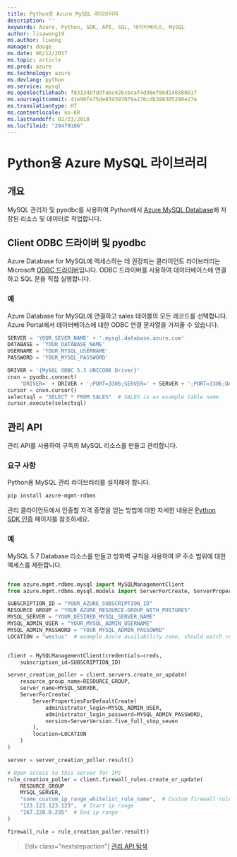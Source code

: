 ```yaml
---
title: Python용 Azure MySQL 라이브러리
description: ''
keywords: Azure, Python, SDK, API, SQL, 데이터베이스, MySQL
author: lisawong19
ms.author: liwong
manager: douge
ms.date: 06/12/2017
ms.topic: article
ms.prod: azure
ms.technology: azure
ms.devlang: python
ms.service: mysql
ms.openlocfilehash: f03134bfddfabc426cbcaf4d98ef86d14038861f
ms.sourcegitcommit: 41e90fe75de03d397079a276cdb388305290e27e
ms.translationtype: HT
ms.contentlocale: ko-KR
ms.lasthandoff: 02/23/2018
ms.locfileid: "29479186"
---
```

# <a name="azure-mysql-libraries-for-python"></a>Python용 Azure MySQL 라이브러리 

## <a name="overview"></a>개요

MySQL 관리자 및 pyodbc를 사용하여 Python에서 [Azure MySQL Database](/azure/mysql/overview)에 저장된 리소스 및 데이터로 작업합니다.

## <a name="client-odbc-driver-and-pyodbc"></a>Client ODBC 드라이버 및 pyodbc

Azure Database for MySQL에 액세스하는 데 권장되는 클라이언트 라이브러리는 Microsoft [ODBC 드라이버](/azure/sql-database/sql-database-connect-query-python#install-the-python-and-database-communication-libraries)입니다. ODBC 드라이버를 사용하여 데이터베이스에 연결하고 SQL 문을 직접 실행합니다.

### <a name="example"></a>예

Azure Database for MySQL에 연결하고 sales 테이블의 모든 레코드를 선택합니다. Azure Portal에서 데이터베이스에 대한 ODBC 연결 문자열을 가져올 수 있습니다.

```python
SERVER = 'YOUR_SEVER_NAME' + '.mysql.database.azure.com'
DATABASE = 'YOUR_DATABASE_NAME'
USERNAME = 'YOUR_MYSQL_USERNAME'
PASSWORD = 'YOUR_MYSQL_PASSWORD'

DRIVER = '{MySQL ODBC 5.3 UNICODE Driver}'
cnxn = pyodbc.connect(
    'DRIVER=' + DRIVER + ';PORT=3306;SERVER=' + SERVER + ';PORT=3306;DATABASE=' + DATABASE + ';UID=' + USERNAME + ';PWD=' + PASSWORD)
cursor = cnxn.cursor()
selectsql = "SELECT * FROM SALES"  # SALES is an example table name
cursor.execute(selectsql)
```

## <a name="management-api"></a>관리 API

관리 API를 사용하여 구독의 MySQL 리소스를 만들고 관리합니다.

### <a name="requirements"></a>요구 사항
Python용 MySQL 관리 라이브러리를 설치해야 합니다.
```bash
pip install azure-mgmt-rdbms
```

관리 클라이언트에서 인증할 자격 증명을 얻는 방법에 대한 자세한 내용은 [Python SDK 인증](https://docs.microsoft.com/python/azure/python-sdk-azure-authenticate) 페이지를 참조하세요.

### <a name="example"></a>예

MySQL 5.7 Database 리소스를 만들고 방화벽 규칙을 사용하여 IP 주소 범위에 대한 액세스를 제한합니다.

```python

from azure.mgmt.rdbms.mysql import MySQLManagementClient
from azure.mgmt.rdbms.mysql.models import ServerForCreate, ServerPropertiesForDefaultCreate, ServerVersion

SUBSCRIPTION_ID = "YOUR_AZURE_SUBSCRIPTION_ID"
RESOURCE_GROUP = "YOUR_AZURE_RESOURCE-GROUP_WITH_POSTGRES"
MYSQL_SERVER = "YOUR_DESIRED_MYSQL_SERVER_NAME"
MYSQL_ADMIN_USER = "YOUR_MYSQL_ADMIN_USERNAME"
MYSQL_ADMIN_PASSWORD = "YOUR_MYSQL_ADMIN_PASSOWRD"
LOCATION = "westus"  # example Azure availability zone, should match resource group


client = MySQLManagementClient(credentials=creds,
    subscription_id=SUBSCRIPTION_ID)

server_creation_poller = client.servers.create_or_update(
    resource_group_name=RESOURCE_GROUP,
    server_name=MYSQL_SERVER,
    ServerForCreate(
        ServerPropertiesForDefaultCreate(
            administrator_login=MYSQL_ADMIN_USER,
            administrator_login_password=MYSQL_ADMIN_PASSWORD,
            version=ServerVersion.five_full_stop_seven
        ),
        location=LOCATION
    )
)

server = server_creation_poller.result()

# Open access to this server for IPs
rule_creation_poller = client.firewall_rules.create_or_update(
    RESOURCE_GROUP
    MYSQL_SERVER,
    "some_custom_ip_range_whitelist_rule_name",  # Custom firewall rule name
    "123.123.123.123",  # Start ip range
    "167.220.0.235"  # End ip range
)

firewall_rule = rule_creation_poller.result()
```

> [!div class="nextstepaction"]
> [관리 API 탐색](/python/api/overview/azure/mysql/management)